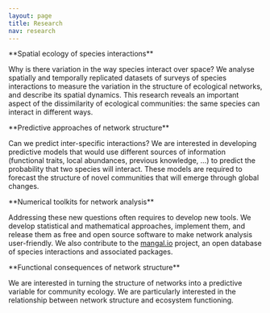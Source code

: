 ```yaml
---
layout: page
title: Research
nav: research
---
```


<div class="row">

<div class="col-xs-12 col-md-6" markdown="1">
<p class="text-center lead text-primary" markdown="1">**Spatial ecology of species interactions**</p>

Why is there variation in the way species interact over space? We analyse
spatially and temporally replicated datasets of surveys of species interactions
to measure the variation in the structure of ecological networks, and
describe its spatial dynamics. This research reveals an important aspect of
the dissimilarity of ecological communities: the same species can interact
in different ways.
</div>

<div class="col-xs-12 col-md-6" markdown="1">
<p class="text-center lead text-primary" markdown="1">**Predictive approaches of network structure**</p>

Can we predict inter-specific interactions? We are interested in developing
predictive models that would use different sources of information (functional
traits, local abundances, previous knowledge, ...) to predict the probability
that two species will interact. These models are required to forecast the
structure of novel communities that will emerge through global changes.
</div>
</div>


<div class="row">
<div class="col-xs-12 col-md-6" markdown="1">
<p class="text-center lead text-primary" markdown="1">**Numerical toolkits for network analysis**</p>

Addressing these new questions often requires to develop new tools. We develop
statistical and mathematical approaches, implement them, and release them as
free and open source software to make network analysis user-friendly. We also
contribute to the [mangal.io](http://mangal.io) project, an open database
of species interactions and associated packages.
</div>

<div class="col-xs-12 col-md-6" markdown="1">
<p class="text-center lead text-primary" markdown="1">**Functional consequences of network structure**</p>

We are interested in turning the structure of networks into a predictive
variable for community ecology. We are particularly interested in the
relationship between network structure and ecosystem functioning.
</div>

</div>
